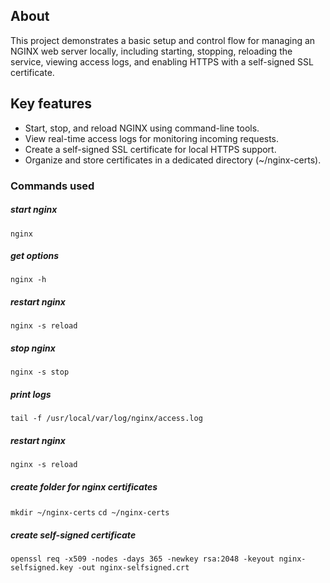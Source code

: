 ## About

This project demonstrates a basic setup and control flow for managing an NGINX web server locally, including starting, stopping, reloading the service, viewing access logs, and enabling HTTPS with a self-signed SSL certificate.

## Key features

- Start, stop, and reload NGINX using command-line tools.
- View real-time access logs for monitoring incoming requests.
- Create a self-signed SSL certificate for local HTTPS support.
- Organize and store certificates in a dedicated directory (~/nginx-certs).

### Commands used

##### start nginx

`nginx`

##### get options

`nginx -h`

##### restart nginx

`nginx -s reload`

##### stop nginx

`nginx -s stop`

##### print logs

`tail -f /usr/local/var/log/nginx/access.log`

##### restart nginx

`nginx -s reload`

##### create folder for nginx certificates

`mkdir ~/nginx-certs`
`cd ~/nginx-certs`

##### create self-signed certificate

`openssl req -x509 -nodes -days 365 -newkey rsa:2048 -keyout nginx-selfsigned.key -out nginx-selfsigned.crt`
